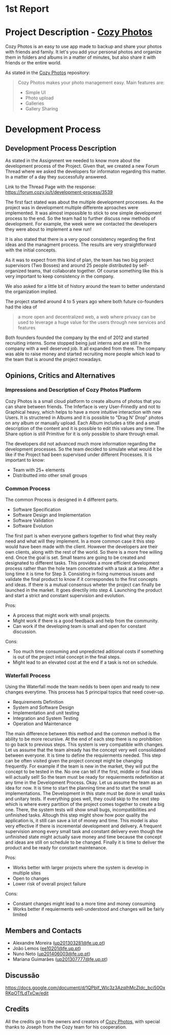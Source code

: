 # 1st Report

# Project Description - [Cozy Photos](https://github.com/cozy/cozy-photos)

Cozy Photos is an easy to use app made to backup and share your photos with friends and family. It let's you add your personal photos and organize them in folders and albums in a matter of minutes, but also share it with friends or the entire world.

As stated in the [Cozy Photos](https://github.com/cozy/cozy-photos) repository:
> Cozy Photos makes your photo management easy. Main features are:
> - Simple UI
> - Photo upload
> - Galleries
> - Gallery Sharing

# Development Process

## Development Process Description

As stated in the Assignment we needed to know more about the development process of the Project. 
Given that, we created a new Forum Thread where we asked the developers for informaton regarding this matter.
In a matter of a day they successfully answered.

Link to the Thread Page with the response: https://forum.cozy.io/t/development-process/3539

The first fact stated was about the multiple development processes.
As the project was in development multiple differente aproaches were implemented.
It was almost impossible to stick to one simple development process to the end. So the team had to further discuss new methods of development. For example, the week were we contacted the developers they were about to implement a new run!

It is also stated that there is a very good consistency regarding the first ideas and the managment process. The results are very straightforward with the initial concepts.

As it was to expect from this kind of plan, the team has two big project supervisors (Two Bosses) and around 25 people distributed by self-organized teams, that collaborate together. Of course something like this is very important to keep consistency in the company.

We also asked for a little bit of history around the team to better understand the organization implied.

The project started around 4 to 5 years ago where both future co-founders had the idea of
> a more open and decentralized web, a web where privacy can be used to leverage a huge value for the users through new services and features

Both founders founded the company by the end of 2012 and started recruiting interns. Some stopped being just interns and are still in the company with a well deserved job. It all expanded from there. The company was able to raise money and started recruiting more people which lead to the team that is around the project nowadays.

## Opinions, Critics and Alternatives

### Impressions and Description of Cozy Photos Platform
Cozy Photos is a small cloud platform to create albums of photos that you can share between friends.
The Inferface is very User-Frinedly and not to Graphical heavy, which helps to have a more intuitive interaction with new Users.
It is structered in Albums and it is possible to "Drag N' Drop" photos on any album or manually upload. 
Each Album includes a title and a small description of the content and it is possible to edit this values any time.
The Share option is still Primitive for it is only possible to share through email.

The developers did not advanced much more information regarding the development processes. So the team decided to simulate what would it be like if the Project had been supervised under different Processes.
It is important to know:
- Team with 25+ elements
- Distributted into other small groups

### Common Process
The common Process is designed in 4 different parts.
- Software Specification
- Software Design and Implementation
- Software Validation
- Software Evolution

The first part is when everyone gathers together to find what they really need and what will they implement. In a more common case it this step would have been made with the client. However the developers are their own clients, along with the rest of the world. So there is a more free willing end. 
Once the goal is set. Small teams are going to be created and designated to different tasks. This provides a more efficient development process rather than the hole team concetrated with a task at a time. After a long time it is time for Step 3. Consisting in fixing numerous issues and validate the final product to know if it correspondes to the first concepts and ideas.
If there is a mutual consensus wheter the project can finally be launched in the market. It goes directily into step 4. Launching the product and start a strict and constant supervision and evolution.


Pros:
- A process that might work with small projects.
- Might work if there is a good feedback and help from the community.
- Can work if the developing team is small and open for constant discussion.

Cons:
- Too much time consuming and unpredicted aditional costs if something is out of the project intial concept in the final steps. 
- Might lead to an elevated cost at the end if a task is not on schedule.


### Waterfall Process
Using the Waterfall mode the team nedds to been open and ready to new changes everytime.
This process has 5 principal topics that need cover-up.

- Requirements Definition
- System and Software Design
- Implementation and unit testing
- Integration and System Testing 
- Operation and Maintenance

The main difference between this method and the common method is the ability to be more recursive. At the end of each step there is no prohibition to go back to previous steps. This system is very compatible with changes.
Let us assume that the team already has the concept very well consolidated between everyone. It is time to define the requierments needed. This step can be often visited given the project concept might be changing frequently. For example if the team is new in the market, they will put the concept to be tested in the. No one can tell if the first, middle or final ideas will actually sell! So the team must be ready for requierments redefinition at any time in the Development Process. Okay. Let us assume the team as an idea for now. It is time to start the planning time and to start the small implementations. The Development in this state must be done in small tasks and unitary tests. If everything goes well, they could skip to the next step which is where every partition of the project comes together to create a big one. There, the system tests will show small bugs, incompatibilities and unfinished tasks. Altough this step might show how poor quality the application is, it still can save a lot of money and time. This model is also very effective if there is incremental development and delivery. A frequent supervision among every small task and constant delivery even though the unfinished state might actually save money and time because the concept and ideas are still on schedule to be changed. 
Finally it is time to deliver the product and be ready for constant maintenance.

Pros:
- Works better with larger projects where the system is develop in multiple sites
- Open to changes
- Lower risk of overall project failure

Cons: 
- Constant changes might lead to a more time and money consuming
- Works better if requierments well-understood and changes will be fairly limited


## Members and Contacts
- Alexandre Moreira (up201303281@fe.up.pt)
- João Lemos (ee10201@fe.up.pt)
- Nuno Neto (up201406003@fe.up.pt)
- Mariana Guimarães (up201307777@fe.up.pt)

## Discussão
https://docs.google.com/document/d/1QPblf_Wlc3z3AzqIhMcZIdc_bci50OxRKpOTfLdTxCw/edit

## Credits
All the credits go to the owners and creators of [Cozy Photos](https://github.com/cozy/cozy-photos), with special thanks to Joseph from the Cozy team for his cooperation.
